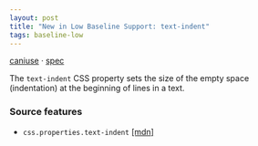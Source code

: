 ```yaml
---
layout: post
title: "New in Low Baseline Support: text-indent"
tags: baseline-low
---
```


[caniuse](https://caniuse.com/?search=text-indent) · [spec](https://drafts.csswg.org/css-text-3/#text-indent-property)

The `text-indent` CSS property sets the size of the empty space (indentation) at the beginning of lines in a text.

### Source features

- ``css.properties.text-indent`` [[mdn]](https://developer.mozilla.org/en-US/search?q=css.properties.text-indent)
